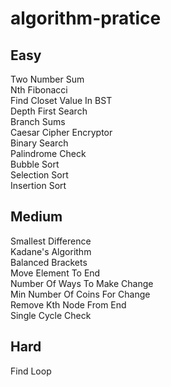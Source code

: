 # algorithm-pratice

## Easy
Two Number Sum  
Nth Fibonacci  
Find Closet Value In BST  
Depth First Search  
Branch Sums  
Caesar Cipher Encryptor  
Binary Search  
Palindrome Check  
Bubble Sort  
Selection Sort  
Insertion Sort  

## Medium
Smallest Difference  
Kadane's Algorithm  
Balanced Brackets  
Move Element To End  
Number Of Ways To Make Change  
Min Number Of Coins For Change  
Remove Kth Node From End  
Single Cycle Check  


## Hard
Find Loop  
